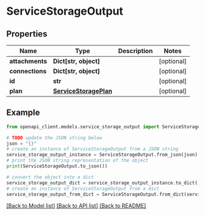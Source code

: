 # ServiceStorageOutput


## Properties

Name | Type | Description | Notes
------------ | ------------- | ------------- | -------------
**attachments** | **Dict[str, object]** |  | [optional] 
**connections** | **Dict[str, object]** |  | [optional] 
**id** | **str** |  | [optional] 
**plan** | [**ServiceStoragePlan**](ServiceStoragePlan.md) |  | [optional] 

## Example

```python
from openapi_client.models.service_storage_output import ServiceStorageOutput

# TODO update the JSON string below
json = "{}"
# create an instance of ServiceStorageOutput from a JSON string
service_storage_output_instance = ServiceStorageOutput.from_json(json)
# print the JSON string representation of the object
print(ServiceStorageOutput.to_json())

# convert the object into a dict
service_storage_output_dict = service_storage_output_instance.to_dict()
# create an instance of ServiceStorageOutput from a dict
service_storage_output_from_dict = ServiceStorageOutput.from_dict(service_storage_output_dict)
```
[[Back to Model list]](../README.md#documentation-for-models) [[Back to API list]](../README.md#documentation-for-api-endpoints) [[Back to README]](../README.md)



